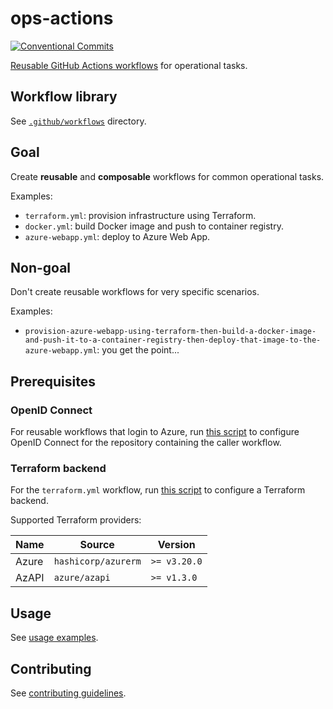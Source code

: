 # ops-actions

[![Conventional Commits](https://img.shields.io/badge/Conventional%20Commits-1.0.0-yellow.svg)](https://conventionalcommits.org)

[Reusable GitHub Actions workflows](https://docs.github.com/en/actions/using-workflows/reusing-workflows) for operational tasks.

## Workflow library

See [`.github/workflows`](.github/workflows/) directory.

## Goal

Create **reusable** and **composable** workflows for common operational tasks.

Examples:

- `terraform.yml`: provision infrastructure using Terraform.
- `docker.yml`: build Docker image and push to container registry.
- `azure-webapp.yml`: deploy to Azure Web App.

## Non-goal

Don't create reusable workflows for very specific scenarios.

Examples:

- `provision-azure-webapp-using-terraform-then-build-a-docker-image-and-push-it-to-a-container-registry-then-deploy-that-image-to-the-azure-webapp.yml`: you get the point...

## Prerequisites

### OpenID Connect

For reusable workflows that login to Azure, run [this script](./scripts/oidc/) to configure OpenID Connect for the repository containing the caller workflow.

### Terraform backend

For the `terraform.yml` workflow, run [this script](./scripts/terraform-backend/) to configure a Terraform backend.

Supported Terraform providers:

| Name  | Source              | Version      |
| ----- | ------------------- | ------------ |
| Azure | `hashicorp/azurerm` | `>= v3.20.0` |
| AzAPI | `azure/azapi`       | `>= v1.3.0`  |

## Usage

See [usage examples](docs/usage-examples.md).

## Contributing

See [contributing guidelines](CONTRIBUTING.md).

